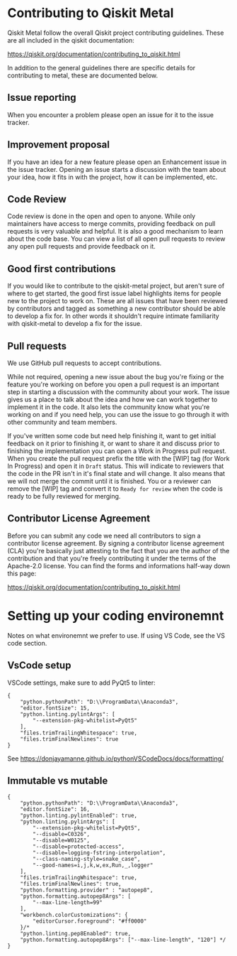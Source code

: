 # Contributing to Qiskit Metal
Qiskit Metal follow the overall Qiskit project contributing guidelines. These are all included in the qiskit documentation:

https://qiskit.org/documentation/contributing_to_qiskit.html

In addition to the general guidelines there are specific details for contributing to metal, these are documented below.

## Issue reporting
When you encounter a problem please open an issue for it to the issue tracker.

## Improvement proposal
If you have an idea for a new feature please open an Enhancement issue in the issue tracker. Opening an issue starts a discussion with the team about your idea, how it fits in with the project, how it can be implemented, etc.

## Code Review
Code review is done in the open and open to anyone. While only maintainers have access to merge commits, providing feedback on pull requests is very valuable and helpful. It is also a good mechanism to learn about the code base. You can view a list of all open pull requests to review any open pull requests and provide feedback on it.

## Good first contributions
If you would like to contribute to the qiskit-metal project, but aren't sure of where to get started, the good first issue label highlights items for people new to the project to work on. These are all issues that have been reviewed by contributors and tagged as something a new contributor should be able to develop a fix for. In other words it shouldn't require intimate familiarity with qiskit-metal to develop a fix for the issue.

## Pull requests
We use GitHub pull requests to accept contributions.

While not required, opening a new issue about the bug you're fixing or the feature you're working on before you open a pull request is an important step in starting a discussion with the community about your work. The issue gives us a place to talk about the idea and how we can work together to implement it in the code. It also lets the community know what you're working on and if you need help, you can use the issue to go through it with other community and team members.

If you've written some code but need help finishing it, want to get initial feedback on it prior to finishing it, or want to share it and discuss prior to finishing the implementation you can open a Work in Progress pull request. When you create the pull request prefix the title with the [WIP] tag (for Work In Progress) and open it in `Draft` status. This will indicate to reviewers that the code in the PR isn't in it's final state and will change. It also means that we will not merge the commit until it is finished. You or a reviewer can remove the [WIP] tag and convert it to `Ready for review` when the code is ready to be fully reviewed for merging.

## Contributor License Agreement
Before you can submit any code we need all contributors to sign a contributor license agreement. By signing a contributor license agreement (CLA) you're basically just attesting to the fact that you are the author of the contribution and that you're freely contributing it under the terms of the Apache-2.0 license. You can find the forms and informations half-way down this page:

https://qiskit.org/documentation/contributing_to_qiskit.html

# Setting up your coding environemnt 

Notes on what environemnt we prefer to use. If using VS Code, see the VS code section. 

## VsCode setup 

VSCode settings, make sure to add PyQt5 to linter:
```
{
    "python.pythonPath": "D:\\ProgramData\\Anaconda3",
    "editor.fontSize": 15,
    "python.linting.pylintArgs": [
        "--extension-pkg-whitelist=PyQt5"
    ],
    "files.trimTrailingWhitespace": true,
    "files.trimFinalNewlines": true
}
```
See https://donjayamanne.github.io/pythonVSCodeDocs/docs/formatting/

## Immutable vs mutable 
<!--
https://medium.com/@meghamohan/mutable-and-immutable-side-of-python-c2145cf72747
-->



```
{
    "python.pythonPath": "D:\\ProgramData\\Anaconda3",
    "editor.fontSize": 16,
    "python.linting.pylintEnabled": true,
    "python.linting.pylintArgs": [
        "--extension-pkg-whitelist=PyQt5",
        "--disable=C0326",
        "--disable=W0125",
        "--disable=protected-access",
        "--disable=logging-fstring-interpolation",
        "--class-naming-style=snake_case",
        "--good-names=i,j,k,w,ex,Run,_,logger"
    ],
    "files.trimTrailingWhitespace": true,
    "files.trimFinalNewlines": true,
    "python.formatting.provider" : "autopep8",
    "python.formatting.autopep8Args": [
        "--max-line-length=99"
    ],
    "workbench.colorCustomizations": {
        "editorCursor.foreground": "#ff0000"
    }/*
    "python.linting.pep8Enabled": true,
    "python.formatting.autopep8Args": ["--max-line-length", "120"] */
}
```
